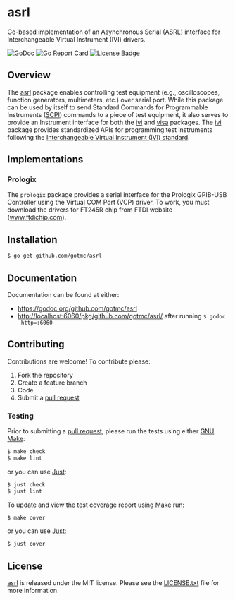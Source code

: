 # asrl

Go-based implementation of an Asynchronous Serial (ASRL) interface for
Interchangeable Virtual Instrument (IVI) drivers.

[![GoDoc][godoc badge]][godoc link]
[![Go Report Card][report badge]][report card]
[![License Badge][license badge]][LICENSE.txt]

## Overview

The [asrl][] package enables controlling test equipment (e.g., oscilloscopes,
function generators, multimeters, etc.) over serial port. While this package can
be used by itself to send Standard Commands for Programmable Instruments
([SCPI][]) commands to a piece of test equipment, it also serves to provide an
Instrument interface for both the [ivi][] and [visa][] packages. The [ivi][]
package provides standardized APIs for programming test instruments following
the [Interchangeable Virtual Instrument (IVI) standard][ivi-specs].

## Implementations

### Prologix

The `prologix` package provides a serial interface for the Prologix GPIB-USB
Controller using the Virtual COM Port (VCP) driver. To work, you must download
the drivers for FT245R chip from FTDI website (www.ftdichip.com).

## Installation

```bash
$ go get github.com/gotmc/asrl
```

## Documentation

Documentation can be found at either:

- <https://godoc.org/github.com/gotmc/asrl>
- <http://localhost:6060/pkg/github.com/gotmc/asrl/> after running `$
godoc -http=:6060`

## Contributing

Contributions are welcome! To contribute please:

1. Fork the repository
2. Create a feature branch
3. Code
4. Submit a [pull request][]

### Testing

Prior to submitting a [pull request][], please run the tests using either [GNU
Make][make]:

```bash
$ make check
$ make lint
```

or you can use [Just][]:

```bash
$ just check
$ just lint
```

To update and view the test coverage report using [Make][] run:

```bash
$ make cover
```

or you can use [Just][]:

```bash
$ just cover
```

## License

[asrl][] is released under the MIT license. Please see the [LICENSE.txt][] file
for more information.

[asrl]: https://github.com/gotmc/asrl
[godoc badge]: https://godoc.org/github.com/gotmc/asrl?status.svg
[godoc link]: https://godoc.org/github.com/gotmc/asrl
[ivi]: https://github.com/gotmc/ivi
[ivi-foundation]: http://www.ivifoundation.org/
[ivi-specs]: http://www.ivifoundation.org/specifications/
[just]: https://just.systems/man/en/
[LICENSE.txt]: https://github.com/gotmc/lxi/blob/master/LICENSE.txt
[license badge]: https://img.shields.io/badge/license-MIT-blue.svg
[make]: https://www.gnu.org/software/make/
[pull request]: https://help.github.com/articles/using-pull-requests
[report badge]: https://goreportcard.com/badge/github.com/gotmc/asrl
[report card]: https://goreportcard.com/report/github.com/gotmc/asrl
[scpi]: http://www.ivifoundation.org/scpi/
[visa]: https://github.com/gotmc/visa

